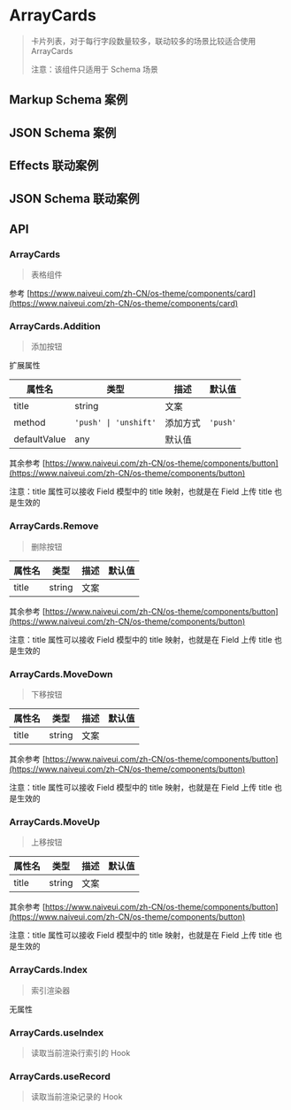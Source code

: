 # ArrayCards

> 卡片列表，对于每行字段数量较多，联动较多的场景比较适合使用 ArrayCards
>
> 注意：该组件只适用于 Schema 场景

## Markup Schema 案例

<dumi-previewer demoPath="guide/array-cards/markup-schema" />

## JSON Schema 案例

<dumi-previewer demoPath="guide/array-cards/json-schema" />

## Effects 联动案例

<dumi-previewer demoPath="guide/array-cards/effects-markup-schema" />

## JSON Schema 联动案例

<dumi-previewer demoPath="guide/array-cards/effects-json-schema" />

## API

### ArrayCards

> 表格组件

参考 [https://www.naiveui.com/zh-CN/os-theme/components/card](https://www.naiveui.com/zh-CN/os-theme/components/card)

### ArrayCards.Addition

> 添加按钮

扩展属性

| 属性名       | 类型                  | 描述     | 默认值   |
| ------------ | --------------------- | -------- | -------- |
| title        | string                | 文案     |          |
| method       | `'push' \| 'unshift'` | 添加方式 | `'push'` |
| defaultValue | any                   | 默认值   |          |

其余参考 [https://www.naiveui.com/zh-CN/os-theme/components/button](https://www.naiveui.com/zh-CN/os-theme/components/button)

注意：title 属性可以接收 Field 模型中的 title 映射，也就是在 Field 上传 title 也是生效的

### ArrayCards.Remove

> 删除按钮

| 属性名 | 类型   | 描述 | 默认值 |
| ------ | ------ | ---- | ------ |
| title  | string | 文案 |        |

其余参考 [https://www.naiveui.com/zh-CN/os-theme/components/button](https://www.naiveui.com/zh-CN/os-theme/components/button)

注意：title 属性可以接收 Field 模型中的 title 映射，也就是在 Field 上传 title 也是生效的

### ArrayCards.MoveDown

> 下移按钮

| 属性名 | 类型   | 描述 | 默认值 |
| ------ | ------ | ---- | ------ |
| title  | string | 文案 |        |

其余参考 [https://www.naiveui.com/zh-CN/os-theme/components/button](https://www.naiveui.com/zh-CN/os-theme/components/button)

注意：title 属性可以接收 Field 模型中的 title 映射，也就是在 Field 上传 title 也是生效的

### ArrayCards.MoveUp

> 上移按钮

| 属性名 | 类型   | 描述 | 默认值 |
| ------ | ------ | ---- | ------ |
| title  | string | 文案 |        |

其余参考 [https://www.naiveui.com/zh-CN/os-theme/components/button](https://www.naiveui.com/zh-CN/os-theme/components/button)

注意：title 属性可以接收 Field 模型中的 title 映射，也就是在 Field 上传 title 也是生效的

### ArrayCards.Index

> 索引渲染器

无属性

### ArrayCards.useIndex

> 读取当前渲染行索引的 Hook

### ArrayCards.useRecord

> 读取当前渲染记录的 Hook
